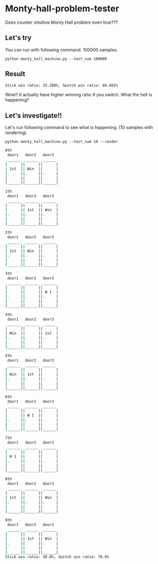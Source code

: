 # Monty-hall-problem-tester
Does counter intuitive Monty Hall problem even true???



## Let's try
You can run with following command. 100000 samples.

`python monty_hall_machine.py --test_num 100000`

## Result
```bash
Stick win ratio: 33.398%, Switch win ratio: 66.602%
```

Wow!! It actually have higher winning ratio if you switch.
What the hell is happening?

## Let's investigate!!
Let's run following command to see what is happening. (10 samples with rendering)

`python monty_hall_machine.py --test_num 10 --render`

```bash
0th
 door1   door2   door3
 ______  ______  ______
|      ||      ||      |
| 1st  || Win  ||      |
|.     ||.     ||.     |
|      ||      ||      |
|______||______||______|

1th
 door1   door2   door3
 ______  ______  ______
|      ||      ||      |
|      || 1st  || Win  |
|.     ||.     ||.     |
|      ||      ||      |
|______||______||______|

2th
 door1   door2   door3
 ______  ______  ______
|      ||      ||      |
| 1st  || Win  ||      |
|.     ||.     ||.     |
|      ||      ||      |
|______||______||______|

3th
 door1   door2   door3
 ______  ______  ______
|      ||      ||      |
|      ||      || W 1  |
|.     ||.     ||.     |
|      ||      ||      |
|______||______||______|

4th
 door1   door2   door3
 ______  ______  ______
|      ||      ||      |
| Win  ||      || 1st  |
|.     ||.     ||.     |
|      ||      ||      |
|______||______||______|

5th
 door1   door2   door3
 ______  ______  ______
|      ||      ||      |
| Win  || 1st  ||      |
|.     ||.     ||.     |
|      ||      ||      |
|______||______||______|

6th
 door1   door2   door3
 ______  ______  ______
|      ||      ||      |
|      || W 1  ||      |
|.     ||.     ||.     |
|      ||      ||      |
|______||______||______|

7th
 door1   door2   door3
 ______  ______  ______
|      ||      ||      |
| W 1  ||      ||      |
|.     ||.     ||.     |
|      ||      ||      |
|______||______||______|

8th
 door1   door2   door3
 ______  ______  ______
|      ||      ||      |
| 1st  ||      || Win  |
|.     ||.     ||.     |
|      ||      ||      |
|______||______||______|

9th
 door1   door2   door3
 ______  ______  ______
|      ||      ||      |
|      || 1st  || Win  |
|.     ||.     ||.     |
|      ||      ||      |
|______||______||______|
Stick win ratio: 30.0%, Switch win ratio: 70.0%
```


